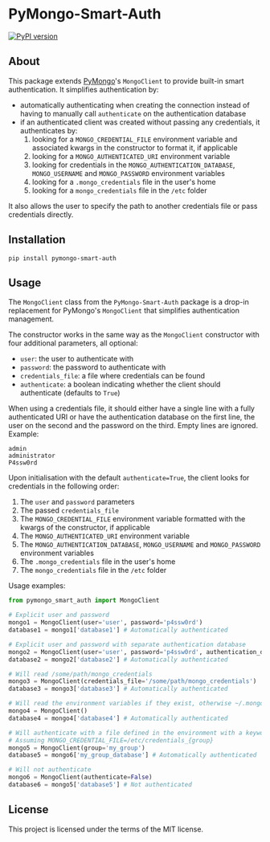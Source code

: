 # PyMongo-Smart-Auth

[![PyPI version](https://badge.fury.io/py/pymongo-smart-auth.svg)](https://badge.fury.io/py/pymongo-smart-auth)

## About

This package extends [PyMongo](https://github.com/mongodb/mongo-python-driver)'s `MongoClient` to provide built-in smart authentication. It simplifies authentication by:

* automatically authenticating when creating the connection instead of having to manually call `authenticate` on the authentication database
* if an authenticated client was created without passing any credentials, it authenticates by:
    1. looking for a `MONGO_CREDENTIAL_FILE` environment variable and associated kwargs in the constructor to format it, if applicable
    2. looking for a `MONGO_AUTHENTICATED_URI` environment variable
    3. looking for credentials in the `MONGO_AUTHENTICATION_DATABASE`, `MONGO_USERNAME` and `MONGO_PASSWORD` environment variables
    4. looking for a `.mongo_credentials` file in the user's home
    5. looking for a `mongo_credentials` file in the `/etc` folder

It also allows the user to specify the path to another credentials file or pass credentials directly.

## Installation

    pip install pymongo-smart-auth

## Usage

The `MongoClient` class from the `PyMongo-Smart-Auth` package is a drop-in replacement for PyMongo's `MongoClient` that simplifies authentication management.

The constructor works in the same way as the `MongoClient` constructor with four additional parameters, all optional:

* `user`: the user to authenticate with
* `password`: the password to authenticate with
* `credentials_file`: a file where credentials can be found
* `authenticate`: a boolean indicating whether the client should authenticate (defaults to `True`)

When using a credentials file, it should either have a single line with a fully authenticated URI or have the authentication database on the first line, the user on the second and the password on the third. Empty lines are ignored. Example:

    admin
    administrator
    P4ssw0rd

Upon initialisation with the default `authenticate=True`, the client looks for credentials in the following order:

1. The `user` and `password` parameters
2. The passed `credentials_file`
3. The `MONGO_CREDENTIAL_FILE` environment variable formatted with the kwargs of the constructor, if applicable
4. The `MONGO_AUTHENTICATED_URI` environment variable
5. The `MONGO_AUTHENTICATION_DATABASE`, `MONGO_USERNAME` and `MONGO_PASSWORD` environment variables
6. The `.mongo_credentials` file in the user's home
7. The `mongo_credentials` file in the `/etc` folder

Usage examples:

```python
from pymongo_smart_auth import MongoClient

# Explicit user and password
mongo1 = MongoClient(user='user', password='p4ssw0rd')
database1 = mongo1['database1'] # Automatically authenticated

# Explicit user and password with separate authentication database
mongo2 = MongoClient(user='user', password='p4ssw0rd', authentication_database='mongo_users')
database2 = mongo2['database2'] # Automatically authenticated

# Will read /some/path/mongo_credentials
mongo3 = MongoClient(credentials_file='/some/path/mongo_credentials')
database3 = mongo3['database3'] # Automatically authenticated

# Will read the environment variables if they exist, otherwise ~/.mongo_credentials if it exists, otherwise /etc/mongo_credentials
mongo4 = MongoClient()
database4 = mongo4['database4'] # Automatically authenticated

# Will authenticate with a file defined in the environment with a keyword argument
# Assuming MONGO_CREDENTIAL_FILE=/etc/credentials_{group}
mongo5 = MongoClient(group='my_group')
database5 = mongo6['my_group_database'] # Automatically authenticated

# Will not authenticate
mongo6 = MongoClient(authenticate=False)
database6 = mongo5['database5'] # Not authenticated
```

## License

This project is licensed under the terms of the MIT license.
